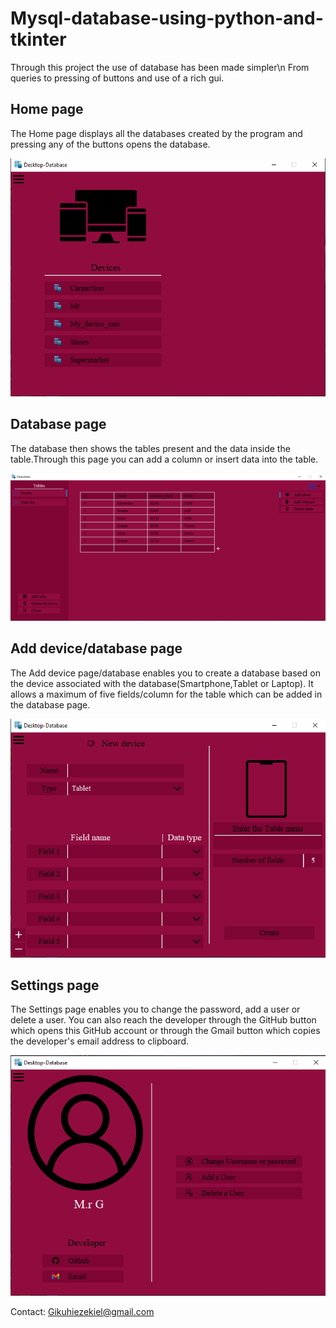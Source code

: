 # Mysql-database-using-python-and-tkinter

Through this project the use of database has been made simpler\n
From queries to pressing of buttons and use of a rich gui.

## Home page


The Home page displays all the databases created by the program and pressing any of the buttons opens the database.

![Home](Capture3.PNG)

## Database page


The database then shows the tables present and the data inside the table.Through this page you can add a column or insert data into the table.

![Database and its content](Capture4.PNG)

## Add device/database page


The Add device page/database enables you to create a database based on the device associated with the database(Smartphone,Tablet or Laptop). It allows a maximum of five fields/column for the table which can be added in the database page.

![Add device/database](Capture2.PNG)

## Settings page


The Settings page enables you to change the password, add a user or delete a user. You can also reach the developer through the GitHub button which opens this GitHub account or through the Gmail button which copies the developer's email address to clipboard.

![Settings](Capture.PNG)

Contact: Gikuhiezekiel@gmail.com
